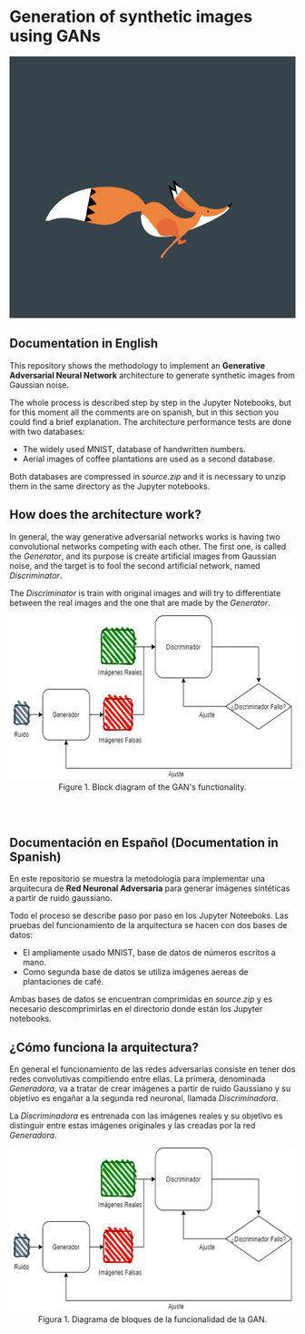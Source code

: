 # Generation of synthetic images using GANs

<p align="center">
  <img width="840" height="460" src="./ReadMe_Images/logo.gif">
</p>

## Documentation in English

This repository shows the methodology to implement an **Generative Adversarial Neural Network** architecture to generate synthetic images from Gaussian noise.

The whole process is described step by step in the Jupyter Notebooks, but for this moment all the comments are on spanish, but in this section you could find a brief explanation. The architecture performance tests are done with two databases:

- The widely used MNIST, database of handwritten numbers.
- Aerial images of coffee plantations are used as a second database.

Both databases are compressed in _source.zip_ and it is necessary to unzip them in the same directory as the Jupyter notebooks.

## How does the architecture work?

In general, the way generative adversarial networks works is having two convolutional networks competing with each other. The first one, is called the _Generator_, and its purpose is create artificial images from Gaussian noise, and the target is to fool the second artificial network, named _Discriminator_.

The _Discriminator_ is train with original images and will try to differentiate between the real images and the one that are made by the _Generator_.

<p align="center">
  <img width="610" height="290" src="./ReadMe_Images/Sistema.png" >
  Figure 1. Block diagram of the GAN's functionality.
</p>

<br>
<br>

## Documentación en Español (Documentation in Spanish)

En este repositorio se muestra la metodología para implementar una arquitecura de **Red Neuronal Adversaria** para generar imágenes sintéticas a partir de ruido gaussiano.

Todo el proceso se describe paso por paso en los Jupyter Noteeboks. Las pruebas del funcionamiento de la arquitectura se hacen con dos bases de datos:

- El ampliamente usado MNIST, base de datos de números escritos a mano.
- Como segunda base de datos se utiliza imágenes aereas de plantaciones de café.

Ambas bases de datos se encuentran comprimidas en _source.zip_ y es necesario descomprimirlas en el directorio donde están los Jupyter notebooks.

## ¿Cómo funciona la arquitectura?

En general el funcionamiento de las redes adversarias consiste en tener dos redes convolutivas compitiendo entre ellas. La primera, denominada _Generadora_, va a tratar de crear imágenes a partir de ruido Gaussiano y su objetivo es engañar a la segunda red neuronal, llamada _Discriminadora_.

La _Discriminadora_ es entrenada con las imágenes reales y su objetivo es distinguir entre estas imágenes originales y las creadas por la red _Generadora_.

<p align="center">
  <img width="610" height="290" src="./ReadMe_Images/Sistema.png" >
  Figura 1. Diagrama de bloques de la funcionalidad de la GAN.
</p>

